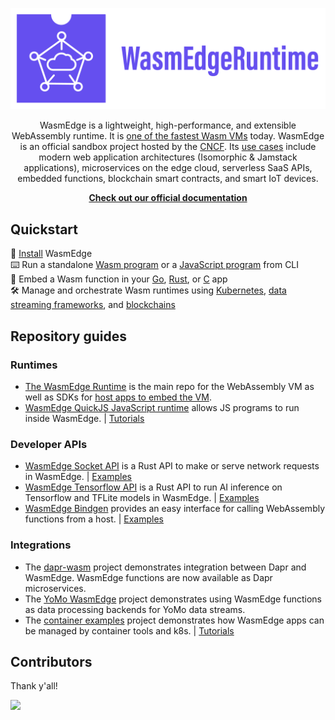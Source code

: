 <div align="center">
  
![WasmEdge Logo](/profile/wasmedge-runtime-logo.png)

WasmEdge is a lightweight, high-performance, and extensible WebAssembly runtime. It is [one of the fastest Wasm VMs](https://ieeexplore.ieee.org/document/9214403) today. WasmEdge is an official sandbox project hosted by the [CNCF](https://www.cncf.io/). Its [use cases](https://wasmedge.org/book/en/intro/use.html) include modern web application architectures (Isomorphic & Jamstack applications), microservices on the edge cloud, serverless SaaS APIs, embedded functions, blockchain smart contracts, and smart IoT devices.
  
**[Check out our official documentation](https://wasmedge.org/book/en/)**

</div>

## Quickstart

🚀 [Install](https://wasmedge.org/book/en/start/install.html) WasmEdge \
⌨️ Run a standalone [Wasm program](https://wasmedge.org/book/en/index.html#webassembly-examples) or a [JavaScript program](https://wasmedge.org/book/en/dev/js.html) from CLI \
🔌 Embed a Wasm function in your [Go](https://wasmedge.org/book/en/embed/go.html), [Rust](bindings/rust/), or [C](https://wasmedge.org/book/en/embed/c.html) app \
🛠 Manage and orchestrate Wasm runtimes using [Kubernetes](https://wasmedge.org/book/en/kubernetes.html), [data streaming frameworks](https://wasmedge.org/book/en/frameworks/app/yomo.html), and [blockchains](https://medium.com/ethereum-on-steroids/running-ethereum-smart-contracts-in-a-substrate-blockchain-56fbc27fc95a)

## Repository guides

### Runtimes

* [The WasmEdge Runtime](https://github.com/WasmEdge/WasmEdge) is the main repo for the WebAssembly VM as well as SDKs for [host apps to embed the VM](https://wasmedge.org/book/en/embed.html).
* [WasmEdge QuickJS JavaScript runtime](https://github.com/second-state/wasmedge-quickjs) allows JS programs to run inside WasmEdge. | [Tutorials](https://wasmedge.org/book/en/dev/js.html)

### Developer APIs

* [WasmEdge Socket API](https://github.com/second-state/wasmedge_wasi_socket) is a Rust API to make or serve network requests in WasmEdge. | [Examples](https://wasmedge.org/book/en/dev/rust/networking.html)
* [WasmEdge Tensorflow API](https://github.com/second-state/wasmedge_tensorflow_interface) is a Rust API to run AI inference on Tensorflow and TFLite models in WasmEdge. | [Examples](https://wasmedge.org/book/en/dev/rust/tensorflow.html)
* [WasmEdge Bindgen](https://github.com/second-state/wasmedge-bindgen) provides an easy interface for calling WebAssembly functions from a host. | [Examples](https://wasmedge.org/book/en/embed/go/function.html)

### Integrations

* The [dapr-wasm](https://github.com/second-state/dapr-wasm) project demonstrates integration between Dapr and WasmEdge. WasmEdge functions are now available as Dapr microservices.
* The [YoMo WasmEdge](https://github.com/yomorun/yomo-wasmedge-tensorflow) project demonstrates using WasmEdge functions as data processing backends for YoMo data streams.
* The [container examples](https://github.com/second-state/wasmedge-containers-examples) project demonstrates how WasmEdge apps can be managed by container tools and k8s. | [Tutorials](https://wasmedge.org/book/en/kubernetes.html)

## Contributors

Thank y'all!

<a href="https://github.com/wasmedge/wasmedge/graphs/contributors">
  <img src="https://contrib.rocks/image?repo=wasmedge/wasmedge" />
</a>

